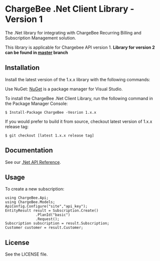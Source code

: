 # ChargeBee .Net Client Library - Version 1

The .Net library for integrating with ChargeBee Recurring Billing and Subscription Management solution.

This library is applicable for Chargebee API version 1. <b>Library for version 2 can be found in [master](https://github.com/chargebee/chargebee-dotnet) branch</b>

## Installation

Install the latest version of the 1.x.x library with the following commands:

Use NuGet: [NuGet](https://nuget.org) is a package manager for Visual Studio.

To install the ChargeBee .Net Client Library, run the following command in the Package Manager Console:
	
	$ Install-Package ChargeBee -Vesrion 1.x.x

If you would prefer to build it from source, checkout latest version of 1.x.x release tag:
  
    $ git checkout [latest 1.x.x release tag]
  
## Documentation

See our [.Net API Reference](https://apidocs.chargebee.com/docs/api/v1/?lang=dotnet "API Reference").

## Usage

To create a new subscription:
  
    using ChargeBee.Api;
	using ChargeBee.Models;
	ApiConfig.Configure("site","api_key");
	EntityResult result = Subscription.Create()
                  .PlanId("basic")
				  .Request();
	Subscription subscription = result.Subscription;
	Customer customer = result.Customer;

## License

See the LICENSE file.
